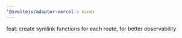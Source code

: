 ```yaml
---
'@sveltejs/adapter-vercel': minor
---
```


feat: create symlink functions for each route, for better observability
